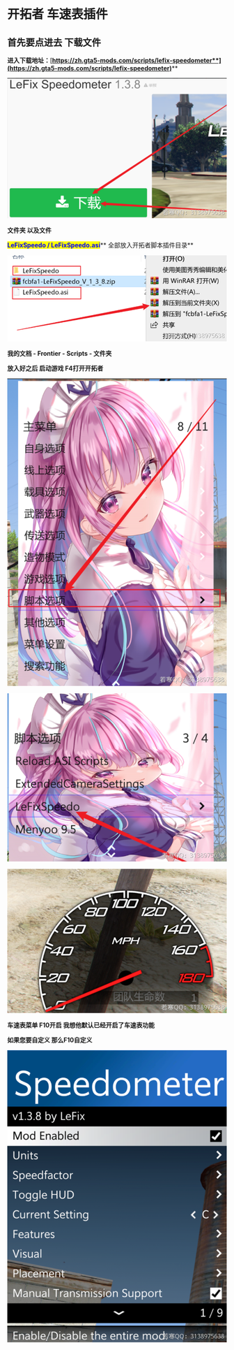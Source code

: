 # 开拓者 车速表插件

## **首先要点进去 下载文件**

**进入下载地址：**[**https://zh.gta5-mods.com/scripts/lefix-speedometer**](https://zh.gta5-mods.com/scripts/lefix-speedometer)****

****![](<../../../.gitbook/assets/image (8) (1) (1) (1) (1).png>)****

**文件夹 以及文件**

<mark style="color:blue;">**LeFixSpeedo / LeFixSpeedo.asi**</mark>** 全部放入开拓者脚本插件目录**

****![](<../../../.gitbook/assets/image (41) (1) (1) (1).png>)****

**我的文档 - Frontier - Scripts - 文件夹**

**放入好之后 启动游戏 F4打开开拓者**

****![](<../../../.gitbook/assets/image (10) (1) (1).png>)****

****![](<../../../.gitbook/assets/image (17) (1) (1) (1).png>)****

****![](<../../../.gitbook/assets/image (28) (1) (1) (1).png>)****

**车速表菜单 F10开启 我想他默认已经开启了车速表功能**

**如果您要自定义 那么F10自定义**

****![](<../../../.gitbook/assets/image (30) (1) (1) (1) (1) (1).png>)****
